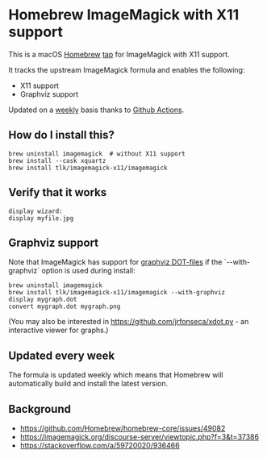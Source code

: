 # Homebrew ImageMagick with X11 support

This is a macOS [Homebrew](https://brew.sh) [tap](https://docs.brew.sh/Taps) for ImageMagick with X11 support.

It tracks the upstream ImageMagick formula and enables the following:
- X11 support
- Graphviz support

Updated on a [weekly](.github/workflows/weekly-update.yml) basis thanks to [Github Actions](https://github.com/features/actions).

## How do I install this?
```
brew uninstall imagemagick  # without X11 support
brew install --cask xquartz
brew install tlk/imagemagick-x11/imagemagick
```

## Verify that it works
```
display wizard:
display myfile.jpg
```

## Graphviz support
Note that ImageMagick has support for [graphviz DOT-files](https://en.wikipedia.org/wiki/DOT_(graph_description_language)) if the `--with-graphviz` option is used during install:
```
brew uninstall imagemagick
brew install tlk/imagemagick-x11/imagemagick --with-graphviz
display mygraph.dot
convert mygraph.dot mygraph.png
```
(You may also be interested in https://github.com/jrfonseca/xdot.py - an interactive viewer for graphs.)

## Updated every week
The formula is updated weekly which means that Homebrew will automatically build and install the latest version.

## Background
* https://github.com/Homebrew/homebrew-core/issues/49082
* https://imagemagick.org/discourse-server/viewtopic.php?f=3&t=37386
* https://stackoverflow.com/a/59720020/936466
